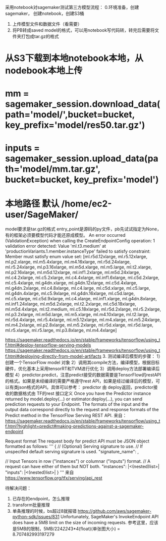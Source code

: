 采用notebook对sagemaker测试第三方模型流程：
0.环境准备，创建sagemaker， 创建notebook，创建S3桶
1. 上传模型文件和数据文件（看需要）
2. 将PB转成saved model的格式，可以用notebook写代码转，转完后需要将文件夹打包成tar.gz的格式
# 从S3下载到本地notebook本地，从nodebook本地上传
# mm = sagemaker_session.download_data(path='model/',bucket=bucket, key_prefix='model/res50.tar.gz')
# inputs = sagemaker_session.upload_data(path='model/mm.tar.gz', bucket=bucket, key_prefix='model')
# 本地路径 默认 /home/ec2-user/SageMaker/

model要求是tar.gz的格式
entry_point是源码的py文件，pb先试试指定为None，有的框架必须要模型代码才能还原成模型。
An error occurred (ValidationException) when calling the CreateEndpointConfig operation: 1 validation error detected: Value 'ml.t3.medium' at 'productionVariants.1.member.instanceType' failed to satisfy constraint: Member must satisfy enum value set: 
[ml.r5d.12xlarge, ml.r5.12xlarge, ml.p2.xlarge, ml.m5.4xlarge, ml.m4.16xlarge, ml.r5d.24xlarge, ml.r5.24xlarge, ml.p3.16xlarge, ml.m5d.xlarge, ml.m5.large, ml.t2.xlarge, ml.p2.16xlarge, ml.m5d.12xlarge, ml.inf1.2xlarge, ml.m5d.24xlarge, ml.c4.2xlarge, ml.c5.2xlarge, ml.c4.4xlarge, ml.inf1.6xlarge, ml.c5d.2xlarge, ml.c5.4xlarge, ml.g4dn.xlarge, ml.g4dn.12xlarge, ml.c5d.4xlarge, ml.g4dn.2xlarge, ml.c4.8xlarge, ml.c4.large, ml.c5d.xlarge, ml.c5.large, ml.g4dn.4xlarge, ml.c5.9xlarge, ml.g4dn.16xlarge, ml.c5d.large, ml.c5.xlarge, ml.c5d.9xlarge, ml.c4.xlarge, ml.inf1.xlarge, ml.g4dn.8xlarge, ml.inf1.24xlarge, ml.m5d.2xlarge, ml.t2.2xlarge, ml.c5d.18xlarge, ml.m5d.4xlarge, ml.t2.medium, ml.c5.18xlarge, ml.r5d.2xlarge, ml.r5.2xlarge, ml.p3.2xlarge, ml.m5d.large, ml.m5.xlarge, ml.m4.10xlarge, ml.t2.large, ml.r5d.4xlarge, ml.r5.4xlarge, ml.m5.12xlarge, ml.m4.xlarge, ml.m5.24xlarge, ml.m4.2xlarge, ml.p2.8xlarge, ml.m5.2xlarge, ml.r5d.xlarge, ml.r5d.large, ml.r5.xlarge, ml.r5.large, ml.p3.8xlarge, ml.m4.4xlarge]

https://sagemaker.readthedocs.io/en/stable/frameworks/tensorflow/using_tf.html#deploy-tensorflow-serving-models
https://sagemaker.readthedocs.io/en/stable/frameworks/tensorflow/using_tf.html#deploying-directly-from-model-artifacts
3. 测试编译后模型的步骤：
1）创建一个TensorFlow model 对象
2）调用其compile方法，编译模型，根据目标硬件，优化基本上采用tensorRT和TVM进行优化
3）调用deploy方法部署编译后模型
4）predictor.predict，注意predict接受的数据需要是TensorFlow的restAPI的格式。如果是未经编译的需要严格遵守rest API，如果是经过编译后的模型，可以有类json格式的API。具体可以参考：
predictor 由 deploy返回，predictor接收的数据格式由 TF的rest 接口定义
Once you have the Predictor instance returned by model.deploy(...) or estimator.deploy(...), you can send prediction requests to your Endpoint.
The formats of the input and the output data correspond directly to the request and response formats of the Predict method in the TensorFlow Serving REST API.
来自：https://sagemaker.readthedocs.io/en/stable/frameworks/tensorflow/using_tf.html?highlight=predict#making-predictions-against-a-sagemaker-endpoint

Request format
The request body for predict API must be JSON object formatted as follows:
'''
{
  // (Optional) Serving signature to use.
  // If unspecifed default serving signature is used.
  "signature_name": <string>,

  // Input Tensors in row ("instances") or columnar ("inputs") format.
  // A request can have either of them but NOT both.
  "instances": <value>|<(nested)list>|<list-of-objects>
  "inputs": <value>|<(nested)list>|<object>
}
'''
来自 https://www.tensorflow.org/tfx/serving/api_rest


待解决问题：
1. 已存在的endpoint，怎么推理
2. transform批量推理
3. 单条推理的时候，bs超过8就报错
https://github.com/aws/sagemaker-python-sdk/issues/831
Unfortunately, SageMaker's InvokeEndpoint API does have a 5MB limit on the size of incoming requests.
参考这里，应该是5MB的限制，5MB/224*224*3*4(float)(单张图大小) = 8.707482993197279


